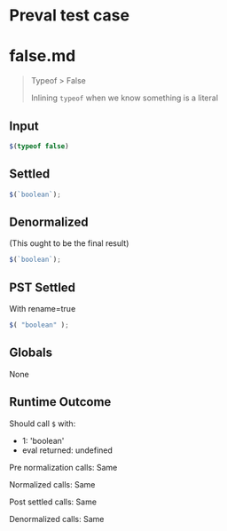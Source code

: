# Preval test case

# false.md

> Typeof > False
>
> Inlining `typeof` when we know something is a literal

## Input

`````js filename=intro
$(typeof false)
`````


## Settled


`````js filename=intro
$(`boolean`);
`````


## Denormalized
(This ought to be the final result)

`````js filename=intro
$(`boolean`);
`````


## PST Settled
With rename=true

`````js filename=intro
$( "boolean" );
`````


## Globals


None


## Runtime Outcome


Should call `$` with:
 - 1: 'boolean'
 - eval returned: undefined

Pre normalization calls: Same

Normalized calls: Same

Post settled calls: Same

Denormalized calls: Same

